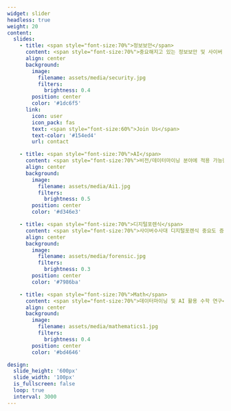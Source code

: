 ```yaml
---
widget: slider
headless: true
weight: 20
content:
  slides:
    - title: <span style="font-size:70%">정보보안</span>
      content: <span style="font-size:70%">중요해지고 있는 정보보안 및 사이버 보안</span>
      align: center
      background:
        image:
          filename: assets/media/security.jpg
          filters:
            brightness: 0.4
        position: center
        color: '#1dc6f5'
      link:
        icon: user
        icon_pack: fas
        text: <span style="font-size:60%">Join Us</span>
        text-color: '#154ed4'
        url: contact

    - title: <span style="font-size:70%">AI</span>
      content: <span style="font-size:70%">비전/데이터마이닝 분야에 적용 가능한 AI 기술 개발</span>
      align: center
      background:
        image:
          filename: assets/media/Ai1.jpg
          filters:
            brightness: 0.5
        position: center
        color: '#d346e3'

    - title: <span style="font-size:70%">디지털포렌식</span>
      content: <span style="font-size:70%">사이버수사대 디지털포렌식 중요도 증가</span>
      align: center
      background:
        image:
          filename: assets/media/forensic.jpg
          filters:
            brightness: 0.3
        position: center
        color: '#7986ba'

    - title: <span style="font-size:70%">Math</span>
      content: <span style="font-size:70%">데이터마이닝 및 AI 활용 수학 연구</span>
      align: center
      background:
        image:
          filename: assets/media/mathematics1.jpg
          filters:
            brightness: 0.4
        position: center
        color: '#bd4646'

design:
  slide_height: '600px'
  slide_width: '100px'
  is_fullscreen: false
  loop: true
  interval: 3000
---
```



